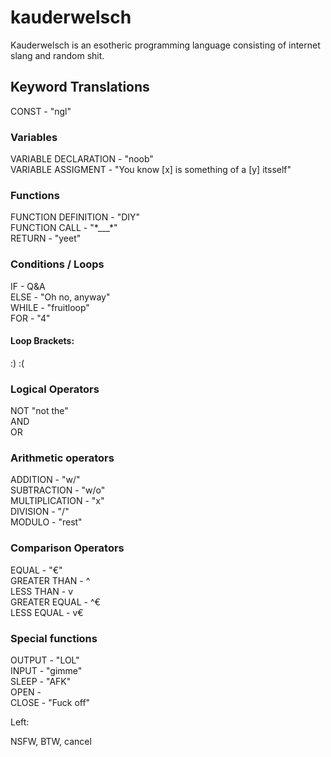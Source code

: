# kauderwelsch
Kauderwelsch is an esotheric programming language consisting of internet slang and random shit.




## Keyword Translations
CONST - "ngl"  

### Variables
VARIABLE DECLARATION - "noob"  
VARIABLE ASSIGMENT - "You know [x] is something of a [y] itsself"

### Functions
FUNCTION DEFINITION - "DIY"  
FUNCTION CALL - "\*___\*"  
RETURN - "yeet"  

### Conditions / Loops
IF - Q&A  
ELSE - "Oh no, anyway"  
WHILE - "fruitloop"  
FOR - "4"  
#### Loop Brackets:
:) :(


### Logical Operators
NOT "not the"  
AND  
OR


### Arithmetic operators
ADDITION - "w/"  
SUBTRACTION - "w/o"  
MULTIPLICATION - "x"  
DIVISION - "/"  
MODULO - "rest"  

### Comparison Operators
EQUAL - "€"  
GREATER THAN - ^  
LESS THAN - v  
GREATER EQUAL - ^€  
LESS EQUAL - v€  

### Special functions
OUTPUT - "LOL"  
INPUT - "gimme"  
SLEEP - "AFK"  
OPEN -   
CLOSE - "Fuck off"  





Left:

NSFW,
BTW,
cancel
